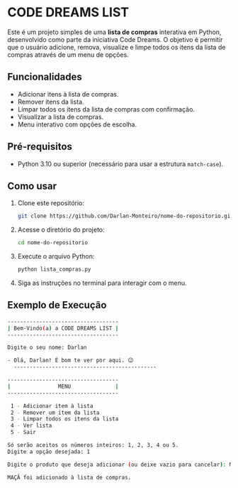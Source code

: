 # CODE DREAMS LIST

Este é um projeto simples de uma **lista de compras** interativa em Python, desenvolvido como parte da iniciativa Code Dreams. O objetivo é permitir que o usuário adicione, remova, visualize e limpe todos os itens da lista de compras através de um menu de opções.

## Funcionalidades

- Adicionar itens à lista de compras.
- Remover itens da lista.
- Limpar todos os itens da lista de compras com confirmação.
- Visualizar a lista de compras.
- Menu interativo com opções de escolha.

## Pré-requisitos

- Python 3.10 ou superior (necessário para usar a estrutura `match-case`).

## Como usar

1. Clone este repositório:
    ```bash
    git clone https://github.com/Darlan-Monteiro/nome-do-repositorio.git
    ```
   
2. Acesse o diretório do projeto:
    ```bash
    cd nome-do-repositorio
    ```

3. Execute o arquivo Python:
    ```bash
    python lista_compras.py
    ```

4. Siga as instruções no terminal para interagir com o menu.

## Exemplo de Execução

```bash
-----------------------------------
| Bem-Vindo(a) a CODE DREAMS LIST |
-----------------------------------

Digite o seu nome: Darlan

- Olá, Darlan! É bom te ver por aqui. 😉
  ---------------------------------------------

-----------------------------------
|               MENU              |
-----------------------------------

 1 - Adicionar item à lista 
 2 - Remover um item da lista
 3 - Limpar todos os itens da lista
 4 - Ver lista
 5 - Sair

Só serão aceitos os números inteiros: 1, 2, 3, 4 ou 5.
Digite a opção desejada: 1

Digite o produto que deseja adicionar (ou deixe vazio para cancelar): MAÇÃ

MAÇÃ foi adicionado à lista de compras.

